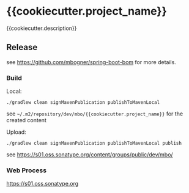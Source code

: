 # {{cookiecutter.project_name}}

{{cookiecutter.description}}

## Release

see https://github.com/mbogner/spring-boot-bom for more details.

### Build

Local:
```shell
./gradlew clean signMavenPublication publishToMavenLocal
```

see `~/.m2/repository/dev/mbo/{{cookiecutter.project_name}}` for the created content

Upload:
```shell
./gradlew clean signMavenPublication publishToMavenLocal publish
```

see https://s01.oss.sonatype.org/content/groups/public/dev/mbo/

### Web Process

https://s01.oss.sonatype.org